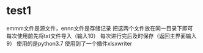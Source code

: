 # test1
emmm文件是源文件，ennn文件是存储记录
把这两个文件放在同一目录下即可
每次使用前先将txt文件导入（输入10）
每次进行完后及时保存（返回主界面输入9）
使用的是python3.7
使用到了一个插件xlsxwriter
